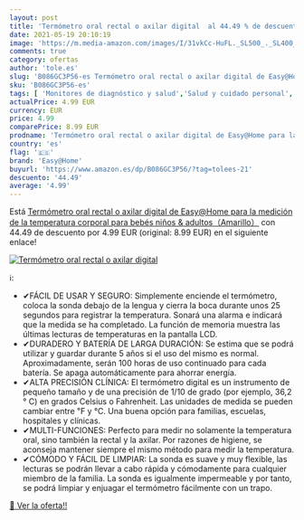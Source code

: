 ```yaml
---
layout: post
title: 'Termómetro oral rectal o axilar digital  al 44.49 % de descuento'
date: 2021-05-19 20:10:19
image: 'https://m.media-amazon.com/images/I/31vkCc-HuFL._SL500_._SL400_.jpg'
comments: true
category: ofertas
author: 'tole.es'
slug: 'B086GC3P56-es Termómetro oral rectal o axilar digital de Easy@Home para...'
sku: 'B086GC3P56-es'
tags: [ 'Monitores de diagnóstico y salud','Salud y cuidado personal','Suministros y equipamiento médico','Termómetros médicos','Termómetros orales','Termómetros y accesorios','bebés','easy@home', ]
actualPrice: 4.99 EUR
currency: EUR
price: 4.99
comparePrice: 8.99 EUR
prodname: 'Termómetro oral rectal o axilar digital de Easy@Home para la medición de la temperatura corporal para bebés niños & adultos（Amarillo）'
country: 'es'
flag: '🇪🇸'
brand: 'Easy@Home'
buyurl: 'https://www.amazon.es/dp/B086GC3P56/?tag=tolees-21'
descuento: '44.49'
average: '4.99'
---
```


Está [Termómetro oral rectal o axilar digital de Easy@Home para la medición de la temperatura corporal para bebés niños & adultos（Amarillo）](https://www.amazon.es/dp/B086GC3P56/?tag=tolees-21) con 44.49 de descuento por 4.99 EUR (original: 8.99 EUR) en el siguiente enlace!

[![Termómetro oral rectal o axilar digital ](https://m.media-amazon.com/images/I/31vkCc-HuFL._SL500_._SL400_.jpg)](https://www.amazon.es/dp/B086GC3P56/?tag=tolees-21)

ℹ️:

- ✔FÁCIL DE USAR Y SEGURO: Simplemente enciende el termómetro, coloca la sonda debajo de la lengua y cierra la boca durante unos 25 segundos para registrar la temperatura. Sonará una alarma e indicará que la medida se ha completado. La función de memoria muestra las últimas lecturas de temperaturas en la pantalla LCD.
- ✔DURADERO Y BATERÍA DE LARGA DURACIÓN: Se estima que se podrá utilizar y guardar durante 5 años si el uso del mismo es normal. Aproximadamente, serán 100 horas de uso continuado para cada batería. Se apaga automáticamente para ahorrar energía.
- ✔ALTA PRECISIÓN CLÍNICA: El termómetro digital es un instrumento de pequeño tamaño y de una precisión de 1/10 de grado (por ejemplo, 36,2 ° C) en grados Celsius o Fahrenheit. Las unidades de medida se pueden cambiar entre ℉ y ℃. Una buena opción para familias, escuelas, hospitales y clínicas.
- ✔MULTI-FUNCIONES: Perfecto para medir no solamente la temperatura oral, sino también la rectal y la axilar. Por razones de higiene, se aconseja mantener siempre el mismo método para medir la temperatura.
- ✔CÓMODO Y FÁCIL DE LIMPIAR: La sonda es suave y muy flexible, las lecturas se podrán llevar a cabo rápida y cómodamente para cualquier miembro de la familia. La sonda es igualmente impermeable y por tanto, se podrá limpiar y enjuagar el termómetro fácilmente con un trapo.

[🛒 Ver la oferta!!](https://www.amazon.es/dp/B086GC3P56/?tag=tolees-21)
